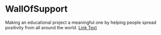 # WallOfSupport

Making an educational project a meaningful one by helping people spread positivity from all around the world.
[Link Text](https://wallofsupport.com/)
